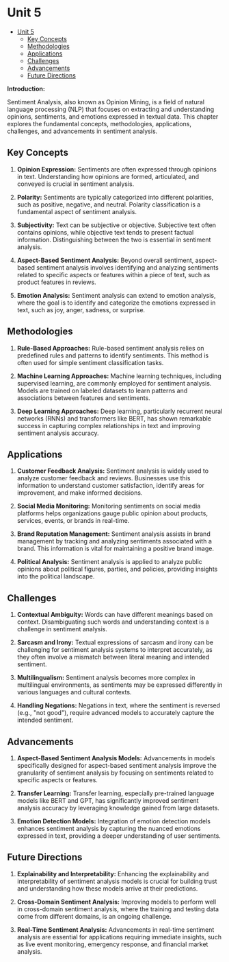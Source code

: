 # Unit 5

- [Unit 5](#unit-5)
  - [Key Concepts](#key-concepts)
  - [Methodologies](#methodologies)
  - [Applications](#applications)
  - [Challenges](#challenges)
  - [Advancements](#advancements)
  - [Future Directions](#future-directions)


**Introduction:**

Sentiment Analysis, also known as Opinion Mining, is a field of natural language processing (NLP) that focuses on extracting and understanding opinions, sentiments, and emotions expressed in textual data. This chapter explores the fundamental concepts, methodologies, applications, challenges, and advancements in sentiment analysis.

Key Concepts
-------------

1. **Opinion Expression:** Sentiments are often expressed through opinions in text. Understanding how opinions are formed, articulated, and conveyed is crucial in sentiment analysis.

2. **Polarity:** Sentiments are typically categorized into different polarities, such as positive, negative, and neutral. Polarity classification is a fundamental aspect of sentiment analysis.

3. **Subjectivity:** Text can be subjective or objective. Subjective text often contains opinions, while objective text tends to present factual information. Distinguishing between the two is essential in sentiment analysis.

4. **Aspect-Based Sentiment Analysis:** Beyond overall sentiment, aspect-based sentiment analysis involves identifying and analyzing sentiments related to specific aspects or features within a piece of text, such as product features in reviews.

5. **Emotion Analysis:** Sentiment analysis can extend to emotion analysis, where the goal is to identify and categorize the emotions expressed in text, such as joy, anger, sadness, or surprise.

Methodologies
--------------

1. **Rule-Based Approaches:** Rule-based sentiment analysis relies on predefined rules and patterns to identify sentiments. This method is often used for simple sentiment classification tasks.

2. **Machine Learning Approaches:** Machine learning techniques, including supervised learning, are commonly employed for sentiment analysis. Models are trained on labeled datasets to learn patterns and associations between features and sentiments.

3. **Deep Learning Approaches:** Deep learning, particularly recurrent neural networks (RNNs) and transformers like BERT, has shown remarkable success in capturing complex relationships in text and improving sentiment analysis accuracy.

Applications
-------------

1. **Customer Feedback Analysis:** Sentiment analysis is widely used to analyze customer feedback and reviews. Businesses use this information to understand customer satisfaction, identify areas for improvement, and make informed decisions.

2. **Social Media Monitoring:** Monitoring sentiments on social media platforms helps organizations gauge public opinion about products, services, events, or brands in real-time.

3. **Brand Reputation Management:** Sentiment analysis assists in brand management by tracking and analyzing sentiments associated with a brand. This information is vital for maintaining a positive brand image.

4. **Political Analysis:** Sentiment analysis is applied to analyze public opinions about political figures, parties, and policies, providing insights into the political landscape.

Challenges
-----------

1. **Contextual Ambiguity:** Words can have different meanings based on context. Disambiguating such words and understanding context is a challenge in sentiment analysis.

2. **Sarcasm and Irony:** Textual expressions of sarcasm and irony can be challenging for sentiment analysis systems to interpret accurately, as they often involve a mismatch between literal meaning and intended sentiment.

3. **Multilingualism:** Sentiment analysis becomes more complex in multilingual environments, as sentiments may be expressed differently in various languages and cultural contexts.

4. **Handling Negations:** Negations in text, where the sentiment is reversed (e.g., "not good"), require advanced models to accurately capture the intended sentiment.

Advancements
-------------

1. **Aspect-Based Sentiment Analysis Models:** Advancements in models specifically designed for aspect-based sentiment analysis improve the granularity of sentiment analysis by focusing on sentiments related to specific aspects or features.

2. **Transfer Learning:** Transfer learning, especially pre-trained language models like BERT and GPT, has significantly improved sentiment analysis accuracy by leveraging knowledge gained from large datasets.

3. **Emotion Detection Models:** Integration of emotion detection models enhances sentiment analysis by capturing the nuanced emotions expressed in text, providing a deeper understanding of user sentiments.

Future Directions
------------------

1. **Explainability and Interpretability:** Enhancing the explainability and interpretability of sentiment analysis models is crucial for building trust and understanding how these models arrive at their predictions.

2. **Cross-Domain Sentiment Analysis:** Improving models to perform well in cross-domain sentiment analysis, where the training and testing data come from different domains, is an ongoing challenge.

3. **Real-Time Sentiment Analysis:** Advancements in real-time sentiment analysis are essential for applications requiring immediate insights, such as live event monitoring, emergency response, and financial market analysis.
